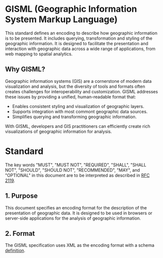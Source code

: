 # GISML (Geographic Information System Markup Language)

This standard defines an encoding to describe how geographic information is to be presented. It includes querying, transformation and styling of the geographic information. It is designed to facilitate the presentation and interaction with geographic data across a wide range of applications, from web mapping to spatial analytics.

## Why GISML?

Geographic information systems (GIS) are a cornerstone of modern data visualization and analysis, but the diversity of tools and formats often creates challenges for interoperability and customization. GISML addresses these issues by providing a unified, human-readable format that:

- Enables consistent styling and visualization of geographic layers.
- Supports integration with most commont geographic data sources.
- Simplifies querying and transforming geographic information.

With GISML, developers and GIS practitioners can efficiently create rich visualizations of geographic information for analysis.

# Standard

The key words "MUST", "MUST NOT", "REQUIRED", "SHALL", "SHALL NOT", "SHOULD", "SHOULD NOT", "RECOMMENDED", "MAY", and "OPTIONAL" in
this document are to be interpreted as described in [RFC 2119](https://www.ietf.org/rfc/rfc2119.txt).

## 1. Purpose

This document specifies an encoding format for the description of the presentation of geographic data. It is designed to be used in browsers or server-side applications for the analysis of geographic information.

## 2. Format

The GISML specification uses XML as the encoding format with a schema [definition](schema.wsd).
